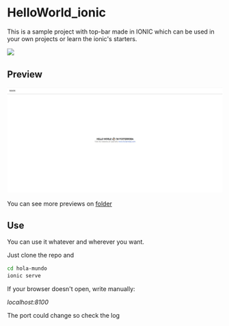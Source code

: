 # HelloWorld_ionic
This is a sample project with top-bar made in IONIC which can be used in your own projects or learn the ionic's starters.

![](https://badgen.net/badge/npm/v%206.14.18/blue?icon=npm)

## Preview
![](https://github.com/fcoterroba/HelloWorld_ionic/blob/main/previews/preview_web.jpg)

You can see more previews on [folder](https://github.com/fcoterroba/HelloWorld_ionic/tree/main/previews)

## Use
You can use it whatever and wherever you want.

Just clone the repo and 

```bash
cd hola-mundo
ionic serve
```

If your browser doesn't open, write manually:

*localhost:8100*

The port could change so check the log
